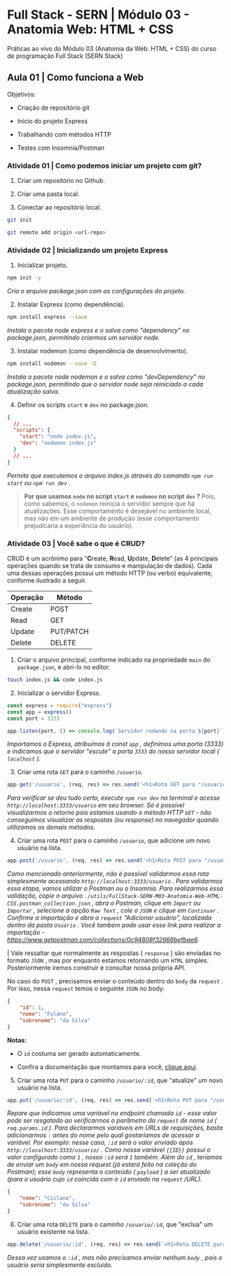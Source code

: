 # Full Stack - SERN | Módulo 03 - Anatomia Web: HTML + CSS

Práticas ao vivo do Módulo 03 (Anatomia da Web: HTML + CSS) do curso de programação Full Stack (SERN Stack)

## Aula 01 | Como funciona a Web

Objetivos:

* Criação de repositório git

* Início do projeto Express

* Trabalhando com métodos HTTP

* Testes com Insomnia/Postman

### Atividade 01 | Como podemos iniciar um projeto com git?

1. Criar um repositório no Github.

2. Criar uma pasta local.

3. Conectar ao repositório local.

```sh
git init

git remote add origin <url-repo>
```

### Atividade 02 | Inicializando um projeto Express

1. Inicializar projeto.

```sh
npm init -y
```

_Cria o arquivo package.json com as configurações do projeto._

2. Instalar Express (como dependência).

```sh
npm install express --save
```

_Instala o pacote node express e o salva como "dependency" no package.json, permitindo criarmos um servidor node._

3. Instalar nodemon (como dependência de desenvolvimento).

```sh
npm install nodemon --save -D
```

_Instala o pacote node nodemon e o salva como "devDependency" no package.json, permitindo que o servidor node seja reiniciado a cada atualização salva._

4. Definir os scripts `start` e `dev` no package.json.

```json
{
  // ...
  "scripts": {
    "start": "node index.js",
    "dev": "nodemon index.js"
  }
  // ...
}
```

_Permite que executemos o arquivo index.js através do comando `npm run start` ou `npm run dev` ._

> **Por que usamos `node` no script `start` e `nodemon` no script `dev` ?** Pois, como sabemos, o `nodemon` reinicia o servidor sempre que há atualizações. Esse comportamento é desejável no ambiente local, mas não em um ambiente de produção (esse comportamento prejudicaria a experiência do usuário).

### Atividade 03 | Você sabe o que é CRUD?

CRUD é um acrônimo para "**C**reate, **R**ead, **U**pdate, **D**elete" (as 4 principais operações quando se trata de consumo e manipulação de dados). Cada uma dessas operações possui um método HTTP (ou verbo) equivalente, conforme ilustrado a seguir.

| Operação | Método    |
| -------- | --------- |
| Create   | POST      |
| Read     | GET       |
| Update   | PUT/PATCH |
| Delete   | DELETE    |

1. Criar o arquivo principal, conforme indicado na propriedade `main` do `package.json`, e abri-lo no editor.

```sh
touch index.js && code index.js
```

2. Inicializar o servidor Express.

```js
const express = require("express")
const app = express()
const port = 3333

app.listen(port, () => console.log(`Servidor rodando na porta ${port}`))
```

_Importamos o Express, atribuímos à const `app` , definimos uma porta (3333) e indicamos que o servidor "escute" a porta `3333` do nosso servidor local ( `localhost` )._

3. Criar uma rota `GET` para o caminho `/usuario`.

```js
app.get('/usuario', (req, res) => res.send('<h1>Rota GET para "/usuario"</h1>'))
```

_Para verificar se deu tudo certo, execute `npm run dev` no terminal e acesse `http://localhost:3333/usuario` em seu browser. Só é possível visualizarmos o retorno pois estamos usando o método HTTP `GET` - não conseguimos visualizar as respostas (ou response) no navegador quando utilizamos os demais métodos._

4. Criar uma rota `POST` para o caminho `/usuario`, que adicione um novo usuário na lista.

```js
app.post('/usuario', (req, res) => res.send('<h1>Rota POST para "/usuario"</h1>'))
```

_Como mencionado anteriormente, não é possível validarmos essa rota simplesmente acessando `http://localhost:3333/usuario` . Para validarmos essa etapa, vamos utilizar o Postman ou o Insomnia. Para realizarmos essa validação, copie o arquivo `./utils/FullStack-SERN-M03-Anatomia-Web-HTML-CSS.postman_collection.json` , abra o Postman, clique em `Import` ou `Importar` , selecione a opção `Raw Text` , cole o `JSON` e clique em `Continuar` . Confirme a importação e abra a `request` "Adicionar usuário", localizada dentro da pasta `Usuário` . Você também pode usar esse link para realizar a importação - https://www.getpostman.com/collections/0c94808f32666befbae6._

| Vale ressaltar que normalmente as respostas ( `response` ) são enviadas no formato `JSON` , mas por enquanto estamos retornando um `HTML` simples. Posteriormente iremos construir e consultar nossa própria API.

No caso do `POST` , precisamos enviar o conteúdo dentro do `body` da `request` . Por isso, nessa `request` temos o seguinte `JSON` no body:

```json
{
    "id": 1,
    "nome": "Fulano",
    "sobrenome": "da Silva"
}
```

**Notas:**

* O `id` costuma ser gerado automaticamente.

* Confira a documentação que montamos para você, [clique aqui](https://documenter.getpostman.com/view/6340323/UVyxPYZz).

5. Criar uma rota `PUT` para o caminho `/usuario/:id`, que "atualize" um novo usuário na lista.

```js
app.put('/usuario/:id', (req, res) => res.send(`<h1>Rota PUT para "/usuario" de id ${req.params.id}</h1>`))
```

_Repare que indicamos uma variável no endpoint chamada `id` - esse valor pode ser resgatado ao verificarmos o parâmetro da `request` de nome `id` ( `req.params.id` ). Para declararmos variáveis em URLs de requisições, basta adicionarmos `:` antes do nome pelo qual gostaríamos de acessar a variável. Por exemplo: nesse caso, `:id` será o valor enviado após `http://localhost:3333/usuario/` . Como nossa variável `{{ID}}` possui o valor configurado como `1` , nosso `:id` será `1` também. Além do `id` , teríamos de enviar um `body` em nossa request (já estará feito na coleção do Postman); esse `body` representa o conteúdo ( `payload` ) a ser atualizado (para o usuário cujo `id` coincida com o `id` enviado na `request` /URL)._

```json
{
    "nome": "Ciclano",
    "sobrenome": "da Silva"
}
```

6. Criar uma rota `DELETE` para o caminho `/usuario/:id`, que "exclua" um usuário existente na lista.

```js
app.delete('/usuario/:id', (req, res) => res.send(`<h1>Rota DELETE para "/usuario" de id ${req.params.id}</h1>`))
```

_Dessa vez usamos o `:id` , mas não precisamos enviar nenhum `body` , pois o usuário seria simplesmente excluído._
